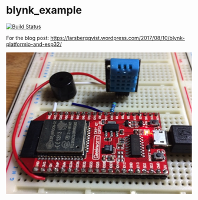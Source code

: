 # blynk_example
[![Build Status](https://travis-ci.com/LarsBergqvist/blynk_example.svg?branch=master)](https://travis-ci.com/LarsBergqvist/blynk_example)

For the blog post: https://larsbergqvist.wordpress.com/2017/08/10/blynk-platformio-and-esp32/

![Alt text](https://github.com/LarsBergqvist/blynk_example/blob/master/espblynkproject.jpg?raw=true "Project board setup")

